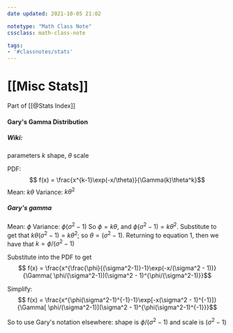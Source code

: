 ```yaml
---
date updated: 2021-10-05 21:02

notetype: "Math Class Note"
cssclass: math-class-note

tags: 
- '#classnotes/stats'
---
```


# [[Misc Stats]]
Part of [[@Stats Index]]


#### Gary's Gamma Distribution

##### Wiki:
parameters $k$ shape, $\theta$ scale

PDF: 
$$ f(x) = \frac{x^{k-1}\exp(-x/\theta)}{\Gamma(k)\theta^k}$$
Mean: $k\theta$
Variance: $k\theta^2$

##### Gary's gamma

Mean: $\phi$
Variance: $\phi(\sigma^2-1)$
So $\phi = k\theta$, and $\phi(\sigma^2-1) = k \theta^2$. Substitute to get that $k \theta (\sigma^2-1) = k \theta^2$;  so $\theta = (\sigma^2 - 1)$. Returning to equation 1, then we have that $k = \phi/(\sigma^2-1)$

Substitute into the PDF to get 
$$ f(x) = \frac{x^{\frac{\phi}{(\sigma^2-1)}-1}\exp(-x/(\sigma^2 - 1))}{\Gamma( \phi/(\sigma^2-1))(\sigma^2 - 1)^{\phi/(\sigma^2-1)}}$$

Simplify:
$$ f(x) = \frac{x^{\phi(\sigma^2-1)^{-1}-1}\exp[-x(\sigma^2 - 1)^{-1}]}{\Gamma[ \phi/(\sigma^2-1)](\sigma^2 - 1)^{\phi(\sigma^2-1)^{-1}}}$$

So to use Gary's notation elsewhere: shape is $\phi/(\sigma^2-1)$ and scale is $(\sigma^2 - 1)$

